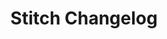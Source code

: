 ---
title: Stitch Changelog
permalink: /changelog
summary: "Product and documentation updates from the Stitch team."

level: "category"

content-type: "changelog-entry-list"
layout: changelog
toc: false
feedback: false
sidebar: stitchnav


# -------------------------- #
#       HOME PAGE DATA       #
# -------------------------- #

## Used to display info on the home page as a category tile

icon: "changelog"
display-title: "Product changelog"
display-summary: "Stay in the loop with the latest updates from the Stitch team."
weight: 10
---